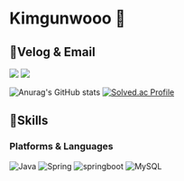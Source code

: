 

# Kimgunwooo 👋
## 🚀Velog & Email
<a href="https://velog.io/@kimgunwooo"><img src="https://img.shields.io/badge/Velog-3DDC84?style=flat-square&logo=Blogger&logoColor=white"/></a>
<a href="mailto:kwforu123@naver.com"><img src="https://img.shields.io/badge/Gmail-D0A9F5?style=flat-square&logo=Gmail&logoColor=white&link=mailto:kwforu123@naver.com"/></a>

![Anurag's GitHub stats](https://github-readme-stats.vercel.app/api?username=kimgunwooo&show_icons=true&theme=radical)
[![Solved.ac Profile](http://mazassumnida.wtf/api/v2/generate_badge?boj=kwforu)](https://solved.ac/kwforu/)
## 💪Skills
### Platforms & Languages
![Java](https://img.shields.io/badge/Java-007396.svg?&style=for-the-badge&logo=Java&logoColor=white)
![Spring](https://img.shields.io/badge/spring-6DB33F.svg?&style=for-the-badge&logo=spring&logoColor=white)
![springboot](https://img.shields.io/badge/springboot-6DB33F.svg?&style=for-the-badge&logo=springboot&logoColor=white)
![MySQL](https://img.shields.io/badge/MySQL-4479A1.svg?&style=for-the-badge&logo=MySQL&logoColor=white)
<!--
**kimgunwooo/kimgunwooo** is a ✨ _special_ ✨ repository because its `README.md` (this file) appears on your GitHub profile.

Here are some ideas to get you started:

- 🔭 I’m currently working on ...
- 🌱 I’m currently learning ...
- 👯 I’m looking to collaborate on ...
- 🤔 I’m looking for help with ...
- 💬 Ask me about ...
- 📫 How to reach me: ...
- 😄 Pronouns: ...
- ⚡ Fun fact: ...
-->
